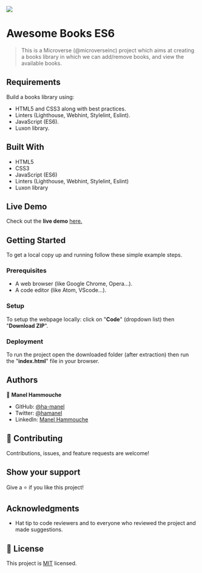 ![](https://img.shields.io/badge/Microverse-blueviolet)

# Awesome Books ES6

> This is a Microverse (@microverseinc) project which aims at creating a books library in which we can add/remove books, and view the available books.

## Requirements

Build a books library using:

- HTML5 and CSS3 along with best practices.
- Linters (Lighthouse, Webhint, Stylelint, Eslint).
- JavaScript (ES6).
- Luxon library.

## Built With

- HTML5
- CSS3
- JavaScript (ES6)
- Linters (Lighthouse, Webhint, Stylelint, Eslint)
- Luxon library

## Live Demo

Check out the **live demo** [here.](https://ha-manel.github.io/Awesome-Books-ES6/)

## Getting Started

To get a local copy up and running follow these simple example steps.

### Prerequisites

- A web browser (like Google Chrome, Opera...).
- A code editor (like Atom, VScode...).

### Setup

To setup the webpage locally: click on "**Code**" (dropdown list) then "**Download ZIP**".

### Deployment

To run the project open the downloaded folder (after extraction) then run the "**index.html**" file in your browser.

## Authors

👤 **Manel Hammouche**

- GitHub: [@ha-manel](https://github.com/ha-manel)
- Twitter: [@hamanel](https://twitter.com/ha_manel_)
- LinkedIn: [Manel Hammouche](https://www.linkedin.com/in/manel-hammouche/)

## 🤝 Contributing

Contributions, issues, and feature requests are welcome!

## Show your support

Give a ⭐️ if you like this project!

## Acknowledgments

- Hat tip to code reviewers and to everyone who reviewed the project and made suggestions.

## 📝 License

This project is [MIT](./MIT.md) licensed.
